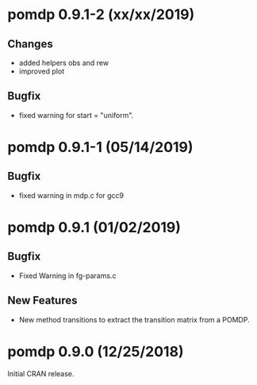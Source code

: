 # pomdp 0.9.1-2 (xx/xx/2019)

## Changes
* added helpers obs and rew
* improved plot

## Bugfix
* fixed warning for start = "uniform".

# pomdp 0.9.1-1 (05/14/2019)

## Bugfix
* fixed warning in mdp.c for gcc9

# pomdp 0.9.1 (01/02/2019)

## Bugfix
* Fixed Warning in fg-params.c

## New Features
* New method transitions to extract the transition matrix from a POMDP.

# pomdp 0.9.0 (12/25/2018)

Initial CRAN release.
